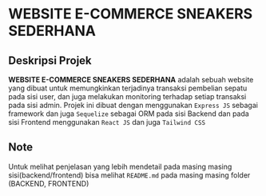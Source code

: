 # WEBSITE E-COMMERCE SNEAKERS SEDERHANA

## Deskripsi Projek
**WEBSITE E-COMMERCE SNEAKERS SEDERHANA** adalah sebuah website yang dibuat untuk memungkinkan terjadinya transaksi pembelian sepatu pada sisi user, dan juga melakukan monitoring terhadap setiap transaksi pada sisi admin. Projek ini dibuat dengan menggunakan `Express JS` sebagai framework dan juga `Sequelize` sebagai ORM pada sisi Backend dan pada sisi Frontend menggunakan `React JS` dan juga `Tailwind CSS`

## Note
Untuk melihat penjelasan yang lebih mendetail pada masing masing sisi(backend/frontend) bisa melihat `README.md` pada masing masing folder (BACKEND, FRONTEND)
